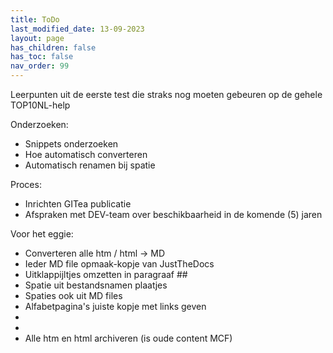 ```yaml
---
title: ToDo
last_modified_date: 13-09-2023
layout: page
has_children: false
has_toc: false
nav_order: 99
---
```


Leerpunten uit de eerste test die straks nog moeten gebeuren op de gehele TOP10NL-help

Onderzoeken:
- Snippets onderzoeken
- Hoe automatisch converteren
- Automatisch renamen bij spatie

Proces:
- Inrichten GITea publicatie
- Afspraken met DEV-team over beschikbaarheid in de komende (5) jaren

Voor het eggie:
- Converteren alle htm / html -> MD
- Ieder MD file opmaak-kopje van JustTheDocs
- Uitklappijltjes omzetten in paragraaf ##
- Spatie uit bestandsnamen plaatjes
- Spaties ook uit MD files
- Alfabetpagina's juiste kopje met links geven
-
-
- Alle htm en html archiveren (is oude content MCF)

